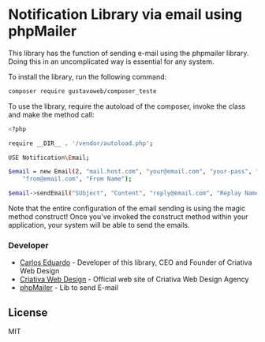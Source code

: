 # Notification Library via email using phpMailer

This library has the function of sending e-mail using the phpmailer library. Doing this in an uncomplicated way is essential for any system.

To install the library, run the following command:

```sh
composer require gustavoweb/composer_teste
```

To use the library, require the autoload of the composer, invoke the class and make the method call:

```sh
<?php

require __DIR__ . '/vendor/autoload.php';

USE Notification\Email;

$email = new Email(2, "mail.host.com", "your@email.com", "your-pass", "smtp secure (tls/ssl)", "port (587)",
    "from@email.com", "From Name");

$email->sendEmail("SUbject", "Content", "reply@email.com", "Replay Name", "address@email.com", "Address Name");
```

Note that the entire configuration of the email sending is using the magic method construct! Once you've invoked the construct method within your application, your system will be able to send the emails.

### Developer
* [Carlos Eduardo] - Developer of this library, CEO and Founder of Criativa Web Design
* [Criativa Web Design] - Official web site of Criativa Web Design Agency
* [phpMailer] - Lib to send E-mail

License
----

MIT

[//]:#
[Carlos Eduardo]: <mailto:contato@criativawebdesign.com.br>
[Criativa Web Design]: <https://www.criativawebdesign.com.br>
[phpMailer]: <https://github.com/PHPMailer/PHPMailer>

